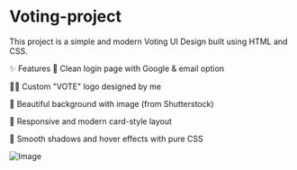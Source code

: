 # Voting-project
This project is a simple and modern Voting UI Design built using HTML and CSS.

✨ Features
🔐 Clean login page with Google & email option

🧑‍🎨 Custom "VOTE" logo designed by me

🎨 Beautiful background with image (from Shutterstock)

📱 Responsive and modern card-style layout

🌈 Smooth shadows and hover effects with pure CSS

![Image](https://github.com/user-attachments/assets/1530be61-8ce9-40f3-a975-00830426d26e)
